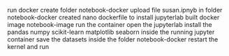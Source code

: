run docker
create folder notebook-docker
upload file susan.ipnyb in folder notebook-docker
created nano dockerfile to install jupyterlab
built docker image notebook-image
run the container
open the jupyterlab
install the pandas numpy scikit-learn matplotlib seaborn inside the running jupyter container 
save the datasets inside the folder notebook-docker
restart the kernel and run
